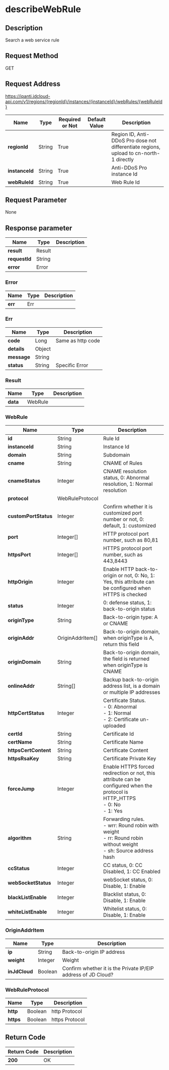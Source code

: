 # describeWebRule


## Description
Search a web service rule

## Request Method
GET

## Request Address
https://ipanti.jdcloud-api.com/v1/regions/{regionId}/instances/{instanceId}/webRules/{webRuleId}

|Name|Type|Required or Not|Default Value|Description|
|---|---|---|---|---|
|**regionId**|String|True| |Region ID, Anti-DDoS Pro dose not differentiate regions, upload to cn-north-1 directly|
|**instanceId**|String|True| |Anti-DDoS Pro instance Id|
|**webRuleId**|String|True| |Web Rule Id|

## Request Parameter
None


## Response parameter
|Name|Type|Description|
|---|---|---|
|**result**|Result| |
|**requestId**|String| |
|**error**|Error| |

### Error
|Name|Type|Description|
|---|---|---|
|**err**|Err| |
### Err
|Name|Type|Description|
|---|---|---|
|**code**|Long|Same as http code|
|**details**|Object| |
|**message**|String| |
|**status**|String|Specific Error|
### Result
|Name|Type|Description|
|---|---|---|
|**data**|WebRule| |
### WebRule
|Name|Type|Description|
|---|---|---|
|**id**|String|Rule Id|
|**instanceId**|String|Instance Id|
|**domain**|String|Subdomain|
|**cname**|String|CNAME of Rules|
|**cnameStatus**|Integer|CNAME resolution status, 0: Abnormal resolution, 1: Normal resolution|
|**protocol**|WebRuleProtocol| |
|**customPortStatus**|Integer|Confirm whether it is customized port number or not, 0: default, 1: customized|
|**port**|Integer[]|HTTP protocol port number, such as 80,81|
|**httpsPort**|Integer[]|HTTPS protocol port number, such as 443,8443|
|**httpOrigin**|Integer|Enable HTTP back-to-origin or not, 0: No, 1: Yes, this attribute can be configured when HTTPS is checked|
|**status**|Integer|0: defense status, 1: back-to-origin status|
|**originType**|String|Back-to-origin type: A or CNAME|
|**originAddr**|OriginAddrItem[]|Back-to-origin domain, when originType is A, return this field|
|**originDomain**|String|Back-to-origin domain, the field is returned when originType is CNAME|
|**onlineAddr**|String[]|Backup back-to-origin address list, is a domain or multiple IP addresses|
|**httpCertStatus**|Integer|Certificate Status. <br>- 0: Abnormal<br>- 1: Normal<br>- 2: Certificate un-uploaded|
|**certId**|String|Certificate Id|
|**certName**|String|Certificate Name|
|**httpsCertContent**|String|Certificate Content|
|**httpsRsaKey**|String|Certificate Private Key|
|**forceJump**|Integer|Enable HTTPS forced redirection or not, this attribute can be configured when the protocol is HTTP_HTTPS<br>- 0: No<br>- 1: Yes|
|**algorithm**|String|Forwarding rules. <br>- wrr: Round robin with weight<br>- rr:  Round robin without weight<br>- sh:  Source address hash|
|**ccStatus**|Integer|CC status, 0: CC Disabled, 1: CC Enabled|
|**webSocketStatus**|Integer|webSocket status, 0: Disable, 1: Enable|
|**blackListEnable**|Integer|Blacklist status, 0: Disable, 1: Enable|
|**whiteListEnable**|Integer|Whitelist status, 0: Disable, 1: Enable|
### OriginAddrItem
|Name|Type|Description|
|---|---|---|
|**ip**|String|Back-to-origin IP address|
|**weight**|Integer|Weight|
|**inJdCloud**|Boolean|Confirm whether it is the Private IP/EIP address of JD Cloud?|
### WebRuleProtocol
|Name|Type|Description|
|---|---|---|
|**http**|Boolean|http Protocol|
|**https**|Boolean|https Protocol|

## Return Code
|Return Code|Description|
|---|---|
|**200**|OK|
